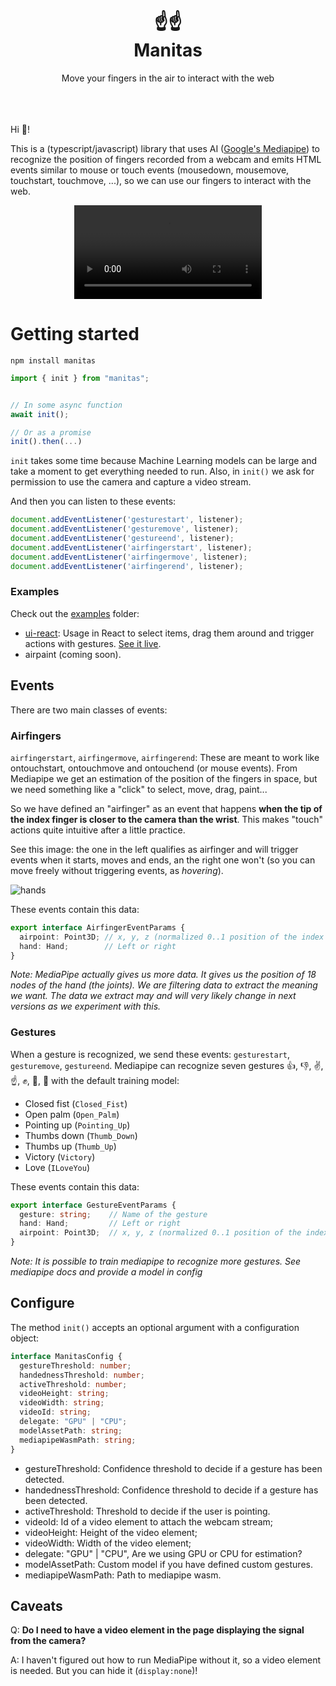 <div align="center">
<h1> ☝️☝️ <br/>
Manitas</h1>
Move your fingers in the air to interact with the web
</div>
<br/><br/><br/>

Hi 👋!

This is a (typescript/javascript) library that uses AI ([Google's Mediapipe](https://developers.google.com/mediapipe/solutions/vision/gesture_recognizer)) to recognize
the position of fingers recorded from a webcam and emits HTML events similar to mouse or touch events (mousedown, mousemove, touchstart, touchmove, ...),
so we can use our fingers to interact with the web.

<div align="center">
<video src="https://user-images.githubusercontent.com/154258/224558658-852015d9-ce86-4663-8c4a-f76588997151.mp4"></video>
</div>

# Getting started

```
npm install manitas
```

```js
import { init } from "manitas";


// In some async function
await init();

// Or as a promise
init().then(...)
```

`init` takes some time because Machine Learning models can be large and take a moment to get everything needed to run. Also, in `init()` we ask for
permission to use the camera and capture a video stream.

And then you can listen to these events:
```js
document.addEventListener('gesturestart', listener);
document.addEventListener('gesturemove', listener);
document.addEventListener('gestureend', listener);
document.addEventListener('airfingerstart', listener);
document.addEventListener('airfingermove', listener);
document.addEventListener('airfingerend', listener);
```

### Examples

Check out the [examples](examples/) folder:

* [ui-react](examples/ui-react): Usage in React to select items, drag them around and trigger actions with gestures. [See it live](http://manitas-react.limenius.com).
* airpaint (coming soon).


## Events

There are two main classes of events:

### Airfingers

`airfingerstart`, `airfingermove`, `airfingerend`: These are meant to work like ontouchstart, ontouchmove and ontouchend (or mouse events). From Mediapipe we get an estimation of the position of the fingers in space, but we need something like a "click" to select, move, drag, paint...

So we have defined an "airfinger" as an event that happens **when the tip of the index finger is closer to the camera than the wrist**. This makes "touch" actions quite intuitive after a little practice.

See this image: the one in the left qualifies as airfinger and will trigger events when it starts, moves and ends, an the right one won't (so you can move freely without triggering events, as *hovering*).

![hands](https://user-images.githubusercontent.com/154258/224560435-988c4649-9ec6-46f2-90a9-57ba58871595.png)


These events contain this data:

```typescript
export interface AirfingerEventParams {
  airpoint: Point3D; // x, y, z (normalized 0..1 position of the index finger)
  hand: Hand;        // Left or right
}
```

*Note: MediaPipe actually gives us more data. It gives us the position of 18 nodes of the hand (the joints). We are filtering data to extract the meaning we want. The data we extract may and will very likely change in next versions as we experiment with this.*

### Gestures

When a gesture is recognized, we send these events: `gesturestart`, `gesturemove`, `gestureend`. Mediapipe can recognize  seven gestures 👍, 👎, ✌️, ☝️, ✊, 👋, 🤟 with the default training model:

* Closed fist (`Closed_Fist`)
* Open palm (`Open_Palm`)
* Pointing up (`Pointing_Up`)
* Thumbs down (`Thumb_Down`)
* Thumbs up (`Thumb_Up`)
* Victory (`Victory`)
* Love (`ILoveYou`)

These events contain this data:


```typescript
export interface GestureEventParams {
  gesture: string;    // Name of the gesture 
  hand: Hand;         // Left or right
  airpoint: Point3D;  // x, y, z (normalized 0..1 position of the index finger)
}
```

*Note: It is possible to train mediapipe to recognize more gestures. See mediapipe docs and provide a model in config*

## Configure

The method `init()` accepts an optional argument with a configuration object:

```typescript
interface ManitasConfig {
  gestureThreshold: number;
  handednessThreshold: number;
  activeThreshold: number;
  videoHeight: string;
  videoWidth: string;
  videoId: string;
  delegate: "GPU" | "CPU";
  modelAssetPath: string;
  mediapipeWasmPath: string;
}
```

* gestureThreshold: Confidence threshold to decide if a gesture has been detected.
* handednessThreshold: Confidence threshold to decide if a gesture has been detected.
* activeThreshold: Threshold to decide if the user is pointing.
* videoId: Id of a video element to attach the webcam stream;
* videoHeight: Height of the video element;
* videoWidth: Width of the video element;
* delegate: "GPU" | "CPU", Are we using GPU or CPU for estimation?
* modelAssetPath: Custom model if you have defined custom gestures.
* mediapipeWasmPath: Path to mediapipe wasm.

## Caveats

Q: **Do I need to have a video element in the page displaying the signal from the camera?**

A: I haven't figured out how to run MediaPipe without it, so a video element is needed. But you can hide it (`display:none`)!


